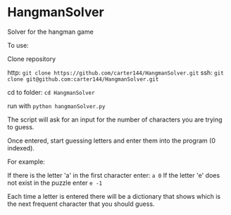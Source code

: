 # HangmanSolver
Solver for the hangman game


To use:

Clone repository

http: `git clone https://github.com/carter144/HangmanSolver.git`
ssh: `git clone git@github.com:carter144/HangmanSolver.git`

cd to folder: `cd HangmanSolver`

run with `python hangmanSolver.py`

The script will ask for an input for the number of characters you are trying to guess.

Once entered, start guessing letters and enter them into the program (0 indexed).

For example:

If there is the letter 'a' in the first character enter: `a 0` 
If the letter 'e' does not exist in the puzzle enter `e -1`

Each time a letter is entered there will be a dictionary that shows which is the next frequent character that you should guess.
